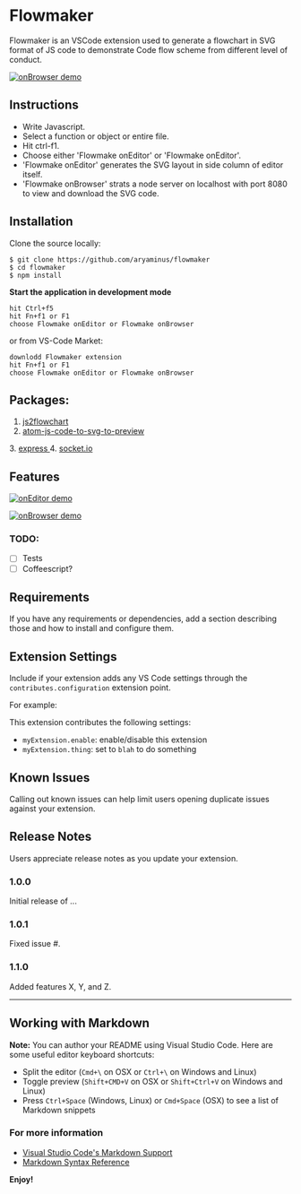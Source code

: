 # Flowmaker

Flowmaker is an VSCode extension used to generate a flowchart in SVG format of JS code to demonstrate Code flow scheme from different level of conduct.

[![onBrowser demo](https://i.imgur.com/k77hQLy.png)](https://i.imgur.com/k77hQLy.png)

## Instructions
- Write Javascript.
- Select a function or object or entire file.  
- Hit ctrl-f1.
- Choose either 'Flowmake onEditor' or 'Flowmake onEditor'.
- 'Flowmake onEditor' generates the SVG layout in side column of editor itself.
- 'Flowmake onBrowser' strats a node server on localhost with port 8080 to view and download the SVG code.

## Installation

Clone the source locally:
```
$ git clone https://github.com/aryaminus/flowmaker
$ cd flowmaker
$ npm install
```

**Start the application in development mode**
```
hit Ctrl+f5
hit Fn+f1 or F1
choose Flowmake onEditor or Flowmake onBrowser
```
or from VS-Code Market:
```
downlodd Flowmaker extension
hit Fn+f1 or F1
choose Flowmake onEditor or Flowmake onBrowser
```
## Packages:
1. <a href="https://github.com/Bogdan-Lyashenko/js-code-to-svg-flowchart" target="_blank">js2flowchart</a>
2. <a href="https://github.com/GramParallelo/atom-js-code-to-svg-to-preview" target="_blank">atom-js-code-to-svg-to-preview
</a>
3. <a href="https://github.com/expressjs/express" target="_blank">express
</a>
4. <a href="https://github.com/socketio/socket.io" target="_blank">socket.io
</a>

## Features

[![onEditor demo](https://i.imgur.com/F3LC8LA.png)](https://i.imgur.com/F3LC8LA.png)

[![onBrowser demo](https://i.imgur.com/Hw9SZ5M.png)](https://i.imgur.com/Hw9SZ5M.png)

### TODO:
- [ ] Tests
- [ ] Coffeescript?

## Requirements

If you have any requirements or dependencies, add a section describing those and how to install and configure them.

## Extension Settings

Include if your extension adds any VS Code settings through the `contributes.configuration` extension point.

For example:

This extension contributes the following settings:

* `myExtension.enable`: enable/disable this extension
* `myExtension.thing`: set to `blah` to do something

## Known Issues

Calling out known issues can help limit users opening duplicate issues against your extension.

## Release Notes

Users appreciate release notes as you update your extension.

### 1.0.0

Initial release of ...

### 1.0.1

Fixed issue #.

### 1.1.0

Added features X, Y, and Z.

-----------------------------------------------------------------------------------------------------------

## Working with Markdown

**Note:** You can author your README using Visual Studio Code.  Here are some useful editor keyboard shortcuts:

* Split the editor (`Cmd+\` on OSX or `Ctrl+\` on Windows and Linux)
* Toggle preview (`Shift+CMD+V` on OSX or `Shift+Ctrl+V` on Windows and Linux)
* Press `Ctrl+Space` (Windows, Linux) or `Cmd+Space` (OSX) to see a list of Markdown snippets

### For more information

* [Visual Studio Code's Markdown Support](http://code.visualstudio.com/docs/languages/markdown)
* [Markdown Syntax Reference](https://help.github.com/articles/markdown-basics/)

**Enjoy!**